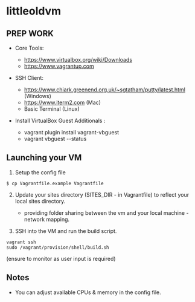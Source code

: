 # littleoldvm

## PREP WORK

* Core Tools:
    * https://www.virtualbox.org/wiki/Downloads
    * https://www.vagrantup.com

* SSH Client:
    * https://www.chiark.greenend.org.uk/~sgtatham/putty/latest.html (Windows)
    * https://www.iterm2.com (Mac)
    * Basic Terminal (Linux)

* Install VirtualBox Guest Additionals :
    * vagrant plugin install vagrant-vbguest
    * vagrant vbguest --status

## Launching your VM

1. Setup the config file

```
$ cp Vagrantfile.example Vagrantfile
```

2. Update your sites directory (SITES_DIR - in Vagrantfile) to reflect your local sites directory.
   - providing folder sharing between the vm and your local machine - network mapping.

3. SSH into the VM and run the build script.

```
vagrant ssh
sudo /vagrant/provision/shell/build.sh
```

(ensure to monitor as user input is required)

## Notes
* You can adjust available CPUs & memory in the config file.
